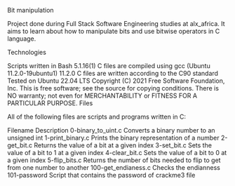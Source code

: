 Bit manipulation

Project done during Full Stack Software Engineering studies at alx_africa. It aims to learn about how to manipulate bits and use bitwise operators in C language.

Technologies

Scripts written in Bash 5.1.16(1)
C files are compiled using gcc (Ubuntu 11.2.0-19ubuntu1) 11.2.0
C files are written according to the C90 standard
Tested on Ubuntu 22.04 LTS Copyright (C) 2021 Free Software Foundation, Inc. This is free software; see the source for copying conditions. There is NO warranty; not even for MERCHANTABILITY or FITNESS FOR A PARTICULAR PURPOSE.
Files

All of the following files are scripts and programs written in C:

Filename	Description
0-binary_to_uint.c	Converts a binary number to an unsigned int
1-print_binary.c	Prints the binary representation of a number
2-get_bit.c	Returns the value of a bit at a given index
3-set_bit.c	Sets the value of a bit to 1 at a given index
4-clear_bit.c	Sets the value of a bit to 0 at a given index
5-flip_bits.c	Returns the number of bits needed to flip to get from one number to another
100-get_endianess.c	Checks the endianness
101-password	Script that contains the password of crackme3 file
